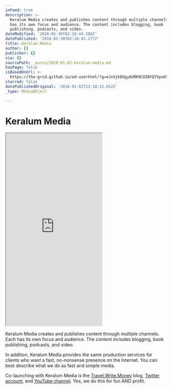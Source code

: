 ```yaml
---
inFeed: true
description: >-
  Keralum Media creates and publishes content through multiple channels. Each
  has its own focus and audience. The content includes blogging, book
  publishing, podcasts, and video.
dateModified: '2018-05-30T02:10:44.206Z'
datePublished: '2018-05-30T02:10:45.177Z'
title: Keralum Media
author: []
publisher: {}
via: {}
sourcePath: _posts/2018-01-02-keralum-media.md
hasPage: false
isBasedOnUrl: >-
  https://the-grid.github.io/ed-userhtml/?g=eJxVjkEOgyAURK9COIBYQ7VpxKSbXqAnQPiWn4KYD9W0py_RVZfzMm8yPU6kA7ANbXaKt7LmzAE-XVb83ErOEhnFXc5LugqxeP0BqlYMECsTg1jRQhRN18jLqauLu6-NkSyQ4iVr7-N2f3v_MAQwsxC_O5oKSgfaYHxhvv0Xh14cz4YfMrI4TA
starred: false
datePublishedOriginal: '2018-01-02T23:18:12.652Z'
_type: MediaObject

---
```

# Keralum Media

<iframe src="https://the-grid.github.io/ed-userhtml/?g=eJxVjkEOgyAURK9COIBYQ7VpxKSbXqAnQPiWn4KYD9W0py_RVZfzMm8yPU6kA7ANbXaKt7LmzAE-XVb83ErOEhnFXc5LugqxeP0BqlYMECsTg1jRQhRN18jLqauLu6-NkSyQ4iVr7-N2f3v_MAQwsxC_O5oKSgfaYHxhvv0Xh14cz4YfMrI4TA" height="600" style=""></iframe>

Keralum Media creates and publishes content through multiple channels. Each has its own focus and audience. The content includes blogging, book publishing, podcasts, and video.

In addition, Keralum Media provides the same production services for clients who want a fast, no-nonsense presence on the Internet. You can best describe what we do as fast and simple media.

Co-launching with Keralum Media is the [Travel.Write.Money][0] blog, [Twitter account][1], and [YouTube channel][2]. Yes, we do this for fun AND profit.

[0]: http://Travel.Write.Money/
[1]: https://twitter.com/twm_blog "Travel.Write.Money Blog"
[2]: https://www.youtube.com/channel/UCCzY1btAqZ3G6B7uotYuVjQ "Trave.Write.Money on YouTube"
